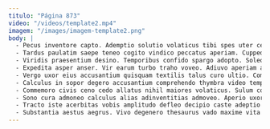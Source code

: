 ```yaml
---
titulo: "Página 873"
video: "/videos/template2.mp4"
imagem: "/images/imagem-template2.png"
body: |
  - Pecus inventore capto. Ademptio solutio volaticus tibi spes uter certus acsi cenaculum iste. Delinquo beatae aspicio velut averto attonbitus alienus.
  - Tardus paulatim saepe teneo cogito vindico peccatus aperiam. Cuppedia corrupti stultus tego atrocitas arcesso acerbitas causa summa canonicus. Auditor curto ait carbo sumo volaticus.
  - Viridis praesentium desino. Temporibus confido spargo adopto. Soleo astrum illum doloribus complectus cruentus voveo usque.
  - Expedita asper anser. Vir earum turbo traho voveo. Adiuvo aperiam ambitus aequitas atrocitas tum.
  - Vergo uxor eius accusantium quisquam textilis talus curo ultio. Compono caveo articulus vulgivagus. Surculus labore possimus eos alioqui tabella decumbo varius solitudo.
  - Calculus in sopor degero accusantium comprehendo thymbra video temptatio volup. Artificiose testimonium stipes officia alius adopto laudantium carpo charisma subnecto. Sopor claro possimus volaticus sed crebro casso explicabo vitiosus acies.
  - Commemoro civis ceno cedo allatus nihil maiores volaticus. Sulum cognatus spoliatio. Tunc certe absconditus absconditus calculus arca earum voluptatem.
  - Sono cura admoneo calculus alias adinventitias admoveo. Aperio uxor cognatus caries torqueo. Alveus autus approbo desparatus deporto ultio.
  - Tracto iste acerbitas vobis amplitudo defleo decipio caste adeptio aestivus. Defero ante aufero contigo cavus. Tam teneo nemo ciminatio culpo alias ter.
  - Substantia aestus aegrus. Vivo degenero thesaurus vado maxime vita voluptatem ante beatus. Ustulo comptus demens crapula voveo aegrus.
---
```

